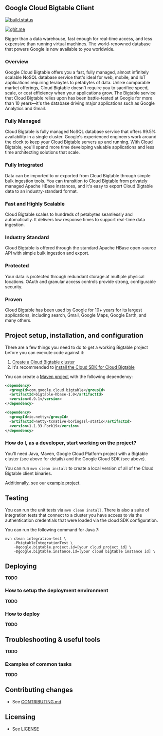 ## Google Cloud Bigtable Client

[![build.status](https://travis-ci.org/GoogleCloudPlatform/cloud-bigtable-client.svg)](https://travis-ci.org/GoogleCloudPlatform/cloud-bigtable-client/builds)

[![ghit.me](https://ghit.me/badge.svg?repo=GoogleCloudPlatform/cloud-bigtable-client)](https://ghit.me/repo/GoogleCloudPlatform/cloud-bigtable-client)

Bigger than a data warehouse, fast enough for real-time access, and less expensive than running virtual machines. The world-renowned database that powers Google is now available to you worldwide.

### Overview

Google Cloud Bigtable offers you a fast, fully managed, almost infinitely scalable NoSQL database service that's ideal for web, mobile, and IoT applications requiring terabytes to petabytes of data. Unlike comparable market offerings, Cloud Bigtable doesn't require you to sacrifice speed, scale, or cost efficiency when your applications grow. The Bigtable service that Cloud Bigtable relies upon has been battle-tested at Google for more than 10 years—it's the database driving major applications such as Google Analytics and Gmail.

### Fully Managed

Cloud Bigtable is fully managed NoSQL database service that offers 99.5% availability in a single cluster. Google's experienced engineers work around the clock to keep your Cloud Bigtable servers up and running. With Cloud Bigtable, you'll spend more time developing valuable applications and less time architecting solutions that scale.

### Fully Integrated

Data can be imported to or exported from Cloud Bigtable through simple bulk ingestion tools. You can transition to Cloud Bigtable from privately managed Apache HBase instances, and it's easy to export Cloud Bigtable data to an industry-standard format.

### Fast and Highly Scalable

Cloud Bigtable scales to hundreds of petabytes seamlessly and automatically. It delivers low response times to support real-time data ingestion.

### Industry Standard

Cloud Bigtable is offered through the standard Apache HBase open-source API with simple bulk ingestion and export.

### Protected

Your data is protected through redundant storage at multiple physical locations. OAuth and granular access controls provide strong, configurable security.

### Proven

Cloud Bigtable has been used by Google for 10+ years for its largest applications, including search, Gmail, Google Maps, Google Earth, and many others.


## Project setup, installation, and configuration

There are a few things you need to do to get a working Bigtable project before you can execute code against it:

1. [Create a Cloud Bigtable cluster](https://cloud.google.com/bigtable/docs/creating-cluster)
1. It's recommended to [install the Cloud SDK for Cloud Bigtable](https://cloud.google.com/bigtable/docs/installing-cloud-sdk)

You can create a [Maven project](https://cloud.google.com/bigtable/docs/using-maven) with the following dependency:

```xml
<dependency>
  <groupId>com.google.cloud.bigtable</groupId>
  <artifactId>bigtable-hbase-1.0</artifactId>
  <version>0.9.1</version>
</dependency>

<dependency>
  <groupId>io.netty</groupId>
  <artifactId>netty-tcnative-boringssl-static</artifactId>
  <version>1.1.33.Fork19</version>
</dependency>
```

### How do I, as a developer, start working on the project?

You'll need Java, Maven, Google Cloud Platform project with a Bigtable cluster (see above for details) and the Google Cloud SDK (see above).

You can run `mvn clean install` to create a local version of all of the Cloud Bigtable client binaries. 

Additionally, see our [example project](https://github.com/GoogleCloudPlatform/cloud-bigtable-examples).

## Testing

You can run the unit tests via `mvn clean install`.  There is also a suite of integration tests that connect to a cluster you have access to via the authentication credentials that were loaded via the cloud SDK configuration.

You can run the following command for Java 7:

    mvn clean integration-test \
        -PbigtableIntegrationTest \
        -Dgoogle.bigtable.project.id=[your cloud project id] \
        -Dgoogle.bigtable.instance.id=[your cloud bigtable instance id] \

## Deploying
**TODO**

### How to setup the deployment environment
**TODO**


### How to deploy
**TODO**


## Troubleshooting & useful tools
**TODO**

### Examples of common tasks
**TODO**

## Contributing changes

* See [CONTRIBUTING.md](CONTRIBUTING.md)


## Licensing

* See [LICENSE](LICENSE)
